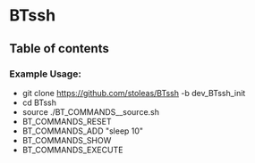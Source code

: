 # BTssh
## Table of contents

### Example Usage:
* git clone https://github.com/stoleas/BTssh -b dev_BTssh_init
* cd BTssh
* source ./BT_COMMANDS__source.sh
* BT_COMMANDS_RESET
* BT_COMMANDS_ADD "sleep 10"
* BT_COMMANDS_SHOW
* BT_COMMANDS_EXECUTE
